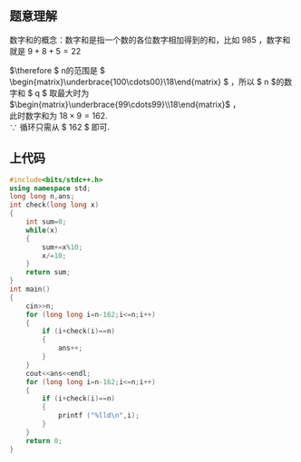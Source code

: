 ## 题意理解
数字和的概念：数字和是指一个数的各位数字相加得到的和，比如 $985$ ，数字和就是 $9+8+5=22$

$\therefore $ n的范围是 $ \begin{matrix}\underbrace{100\cdots00}\\18\end{matrix} $ ，所以 $ n $的数字和 $ q $ 取最大时为 $\begin{matrix}\underbrace{99\cdots99}\\18\end{matrix}$ ，  
此时数字和为 $18 \times 9 = 162$.  
$\because$ 循环只需从 $ 162 $ 即可.

## 上代码
```cpp
#include<bits/stdc++.h>
using namespace std;
long long n,ans;
int check(long long x)
{
    int sum=0;
    while(x)
	{
        sum+=x%10;
        x/=10;
    }
    return sum;
}
int main()
{
    cin>>n;
    for (long long i=n-162;i<=n;i++)
    {
        if (i+check(i)==n)
		{
			ans++;
		}
	}
    cout<<ans<<endl;
    for (long long i=n-162;i<=n;i++)
    {
        if (i+check(i)==n)
		{
			printf ("%lld\n",i);
		}
	}
    return 0;
}
```

